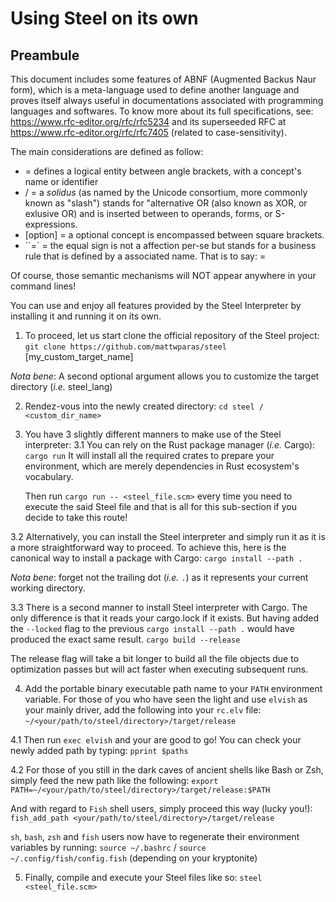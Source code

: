 # Using Steel on its own

## Preambule
This document includes some features of ABNF (Augmented Backus Naur form), which is a meta-language used to define
another language and proves itself always useful in documentations associated with programming languages and softwares.
To know more about its full specifications, see: https://www.rfc-editor.org/rfc/rfc5234 and its superseeded RFC at
https://www.rfc-editor.org/rfc/rfc7405 (related to case-sensitivity).

The main considerations are defined as follow:
  - <file> = defines a logical entity between angle brackets, with a concept's name or identifier
  - <cmd-1> / <cmd-2> = a *solidus* (as named by the Unicode consortium, more commonly known as "slash") stands for "alternative
  OR (also known as XOR, or exlusive OR) and is inserted between to operands, forms, or S-expressions.
  - [option] = a optional concept is encompassed between square brackets.
  - ``=` = the equal sign is not a affection per-se but stands for a business rule that is defined by a associated name.
    That is to say: <name> = <rule>
    
Of course, those semantic mechanisms will NOT appear anywhere in your command lines!

You can use and enjoy all features provided by the Steel Interpreter by installing it and running it on its own.

1. To proceed, let us start clone the official repository of the Steel project:
  `git clone https://github.com/mattwparas/steel` [my_custom_target_name]
  
*Nota bene*: A second optional argument allows you to customize the target directory (*i.e.* steel_lang)

2. Rendez-vous into the newly created directory:
`cd steel / <custom_dir_name>`

3. You have 3 slightly different manners to make use of the Steel interpreter:
  3.1 You can rely on the Rust package manager (*i.e.* Cargo):
    `cargo run`
    It will install all the required crates to prepare your environment, which are merely dependencies in Rust 
    ecosystem's vocabulary.
    
    Then run `cargo run -- <steel_file.scm>` every time you need to execute the said Steel file and that is all for 
    this sub-section if you decide to take this route!

  3.2 Alternatively, you can install the Steel interpreter and simply run it as it is a more straightforward way to 
  proceed. To achieve this, here is the canonical way to install a package with Cargo:
  `cargo install --path .`

*Nota bene*: forget not the trailing dot (*i.e.* `.`) as it represents your current working directory.

  3.3 There is a second manner to install Steel interpreter with Cargo. The only difference is that it reads your 
  cargo.lock if it exists. But having added the `--locked` flag to the previous `cargo install --path .` would have 
  produced the exact same result.
  `cargo build --release`
  
  The release flag will take a bit longer to build all the file objects due to optimization passes but will act faster
  when executing subsequent runs.

  4. Add the portable binary executable path name to your `PATH` environment variable.
  For those of you who have seen the light and use `elvish` as your mainly driver, add the following into your `rc.elv`
  file:
  `~/<your/path/to/steel/directory>/target/release`
  
  4.1 Then run `exec elvish` and your are good to go! You can check your newly added path by typing: `pprint $paths`

  4.2 For those of you still in the dark caves of ancient shells like Bash or Zsh, simply feed the new path like the
  following:
  `export PATH=~/<your/path/to/steel/directory>/target/release:$PATH`

  And with regard to `Fish` shell users, simply proceed this way (lucky you!):
  `fish_add_path <your/path/to/steel/directory>/target/release`

  `sh`, `bash`, `zsh` and `fish` users now have to regenerate their environment variables by running:
  `source ~/.bashrc` / `source ~/.config/fish/config.fish` (depending on your kryptonite)

  5. Finally, compile and execute your Steel files like so:
  `steel <steel_file.scm>`
